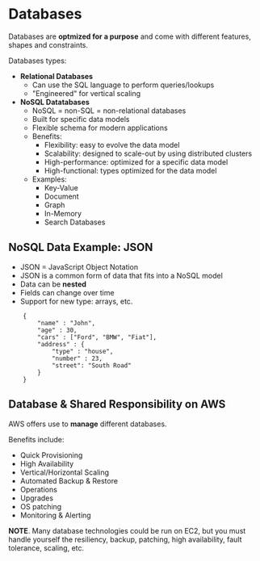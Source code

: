 # Databases

Databases are **optmized for a purpose** and come with different features, shapes and constraints.

Databases types:
- **Relational Databases**
    - Can use the SQL language to perform queries/lookups
    - "Engineered" for vertical scaling
- **NoSQL Datatabases**
    - NoSQL = non-SQL = non-relational databases
    - Built for specific data models
    - Flexible schema for modern applications
    - Benefits: 
        - Flexibility: easy to evolve the data model
        - Scalability: designed to scale-out by using distributed clusters
        - High-performance: optimized for a specific data model
        - High-functional: types optimized for the data model
    - Examples:
        - Key-Value
        - Document
        - Graph
        - In-Memory
        - Search Databases

## NoSQL Data Example: JSON

- JSON = JavaScript Object Notation
- JSON is a common form of data that fits into a NoSQL model
- Data can be **nested**
- Fields can change over time
- Support for new type: arrays, etc.

~~~
    {
        "name" : "John",
        "age" : 30,
        "cars" : ["Ford", "BMW", "Fiat"],
        "address" : {
            "type" : "house",
            "number" : 23,
            "street": "South Road"
        }
    }
~~~

## Database & Shared Responsibility on AWS

AWS offers use to **manage** different databases.

Benefits include:
- Quick Provisioning
- High Availability
- Vertical/Horizontal Scaling
- Automated Backup & Restore
- Operations
- Upgrades
- OS patching
- Monitoring & Alerting

**NOTE**. Many database technologies could be run on EC2, but you must handle yourself the resiliency, backup, patching, high availability, fault tolerance, scaling, etc.